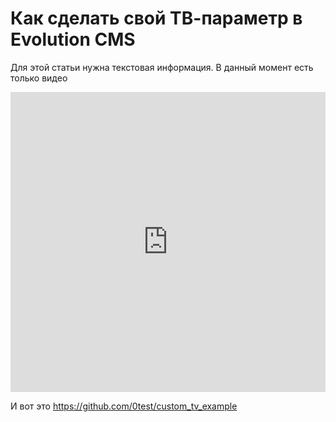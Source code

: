 # Как сделать свой ТВ-параметр в Evolution CMS # 

Для этой статьи нужна текстовая информация.
В данный момент есть только видео 

<iframe width="100%" height="480" src="https://www.youtube.com/embed/JCmRU0r_Ago" frameborder="0" allow="autoplay; encrypted-media" allowfullscreen></iframe>

И вот это https://github.com/0test/custom_tv_example